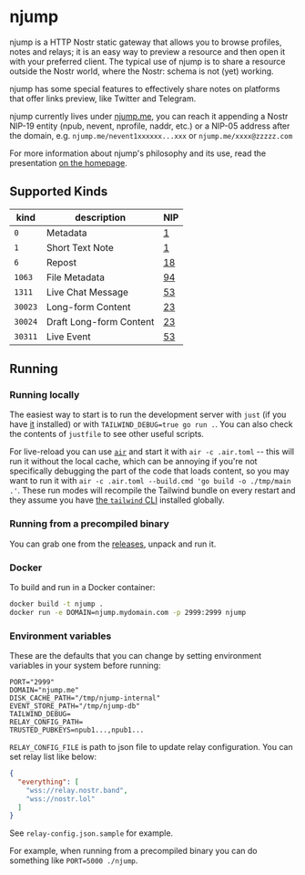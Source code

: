 # njump

njump is a HTTP Nostr static gateway that allows you to browse profiles, notes and relays; it is an easy way to preview a resource and then open it with your preferred client. The typical use of njump is to share a resource outside the Nostr world, where the Nostr: schema is not (yet) working.

njump has some special features to effectively share notes on platforms that offer links preview, like Twitter and Telegram.

njump currently lives under [njump.me](https://njump.me), you can reach it appending a Nostr NIP-19 entity (npub, nevent, nprofile, naddr, etc.) or a NIP-05 address after the domain, e.g. `njump.me/nevent1xxxxxx...xxx` or `njump.me/xxxx@zzzzz.com`

For more information about njump's philosophy and its use, read the presentation [on the homepage](https://njump.me).

## Supported Kinds

| kind    | description                | NIP         |
| ------- | -------------------------- | ----------- |
| `0`     | Metadata                   | [1](01.md)  |
| `1`     | Short Text Note            | [1](01.md)  |
| `6`     | Repost                     | [18](18.md) |
| `1063`  | File Metadata              | [94](94.md) |
| `1311`  | Live Chat Message          | [53](53.md) |
| `30023` | Long-form Content          | [23](23.md) |
| `30024` | Draft Long-form Content    | [23](23.md) |
| `30311` | Live Event                 | [53](53.md) |

## Running

### Running locally

The easiest way to start is to run the development server with `just` (if you have [it](https://just.systems/) installed) or with `TAILWIND_DEBUG=true go run .`. You can also check the contents of `justfile` to see other useful scripts.

For live-reload you can use [`air`](https://github.com/cosmtrek/air) and start it with `air -c .air.toml` -- this will run it without the local cache, which can be annoying if you're not specifically debugging the part of the code that loads content, so you may want to run it with `air -c .air.toml --build.cmd 'go build -o ./tmp/main .'`. These run modes will recompile the Tailwind bundle on every restart and they assume you have [the `tailwind` CLI](https://tailwindcss.com/docs/installation) installed globally.

### Running from a precompiled binary

You can grab one from the [releases](../../releases), unpack and run it.

### Docker

To build and run in a Docker container:

```bash
docker build -t njump .
docker run -e DOMAIN=njump.mydomain.com -p 2999:2999 njump
```

### Environment variables

These are the defaults that you can change by setting environment variables in your system before running:

```
PORT="2999"
DOMAIN="njump.me"
DISK_CACHE_PATH="/tmp/njump-internal"
EVENT_STORE_PATH="/tmp/njump-db"
TAILWIND_DEBUG=
RELAY_CONFIG_PATH=
TRUSTED_PUBKEYS=npub1...,npub1...
```

`RELAY_CONFIG_FILE` is path to json file to update relay configuration. You can set relay list like below:

```json
{
  "everything": [
    "wss://relay.nostr.band",
    "wss://nostr.lol"
  ]
}
```

See `relay-config.json.sample` for example.

For example, when running from a precompiled binary you can do something like `PORT=5000 ./njump`.
